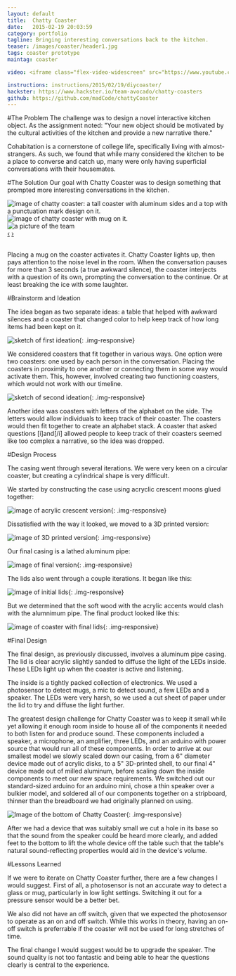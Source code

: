 ```yaml
---
layout: default
title:  Chatty Coaster
date:   2015-02-19 20:03:59
category: portfolio
tagline: Bringing interesting conversations back to the kitchen.
teaser: /images/coaster/header1.jpg
tags: coaster prototype
maintag: coaster

video: <iframe class="flex-video-widescreen" src="https://www.youtube.com/embed/TRWMHCnoQ3U" frameborder="0" width="100%" height="300px"></iframe>

instructions: instructions/2015/02/19/diycoaster/
hackster: https://www.hackster.io/team-avocado/chatty-coasters
github: https://github.com/madCode/chattyCoaster
---
```

#The Problem
The challenge was to design a novel interactive kitchen object. As the assignment noted: "Your new object should be motivated by the cultural activities of the kitchen and provide a new narrative there."

Cohabitation is a cornerstone of college life, specifically living with almost-strangers. As such, we found that while many considered the kitchen to be a place to converse and catch up, many were only having superficial conversations with their housemates.

#The Solution
Our goal with Chatty Coaster was to design something that prompted more interesting conversations in the kitchen.

<div id="finalProductCarousel" class="carousel slide">
  <!-- Carousel items -->
  <div class="carousel-inner">
    <div class="active item"><img src="/images/coaster/header1.jpg" class=".img-responsive" alt="image of chatty coaster: a tall coaster with aluminum sides and a top with a punctuation mark design on it."></div>
    <div class="item"><img src="/images/coaster/header2.jpg" class=".img-responsive" alt="image of chatty coaster with mug on it."></div>
    <div class="item"><img src="/images/coaster/team.jpg" class=".img-responsive" alt="a picture of the team"></div>
  </div>
  <!-- Carousel nav -->  
  <a class="carousel-control left" href="#finalProductCarousel" data-slide="prev">‹</a>
  <a class="carousel-control right" href="#finalProductCarousel" data-slide="next">›</a>
</div>
<br/>

Placing a mug on the coaster activates it. Chatty Coaster lights up, then pays attention to the noise level in the room. When the conversation pauses for more than 3 seconds (a true awkward silence), the coaster interjects with a question of its own, prompting the conversation to the continue. Or at least breaking the ice with some laughter.

#Brainstorm and Ideation

The idea began as two separate ideas: a table that helped with awkward silences and a coaster that changed color to help keep track of how long items had been kept on it.

![sketch of first ideation](/images/coaster/ideation1.jpg){: .img-responsive}

We considered coasters that fit together in various ways. One option were two coasters: one used by each person in the conversation. Placing the coasters in proximity to one another or connecting them in some way would activate them. This, however, involved creating two functioning coasters, which would not work with our timeline.

![sketch of second ideation](/images/coaster/ideation2.jpg){: .img-responsive}

Another idea was coasters with letters of the alphabet on the side. The letters would allow individuals to keep track of their coaster. The coasters would then fit together to create an alphabet stack. A coaster that asked questions [i]and[/i] allowed people to keep track of their coasters seemed like too complex a narrative, so the idea was dropped.

#Design Process

The casing went through several iterations. We were very keen on a circular coaster, but creating a cylindrical shape is very difficult.

We started by constructing the case using acryclic crescent moons glued together:

![image of acrylic crescent version](/images/coaster/process1.jpg){: .img-responsive}

Dissatisfied with the way it looked, we moved to a 3D printed version:

![image of 3D printed version](/images/coaster/process3.jpg){: .img-responsive}

Our final casing is a lathed aluminum pipe:

![image of final version](/images/coaster/process5.jpg){: .img-responsive}

The lids also went through a couple iterations. It began like this:

![image of initial lids](/images/coaster/coastertest2.jpg){: .img-responsive}

But we determined that the soft wood with the acrylic accents would clash with the alumnimum pipe. The final product looked like this:

![image of coaster with final lids](/images/coaster/header1.jpg){: .img-responsive}

#Final Design

The final design, as previously discussed, involves a aluminum pipe casing. The lid is clear acrylic slightly sanded to diffuse the light of the LEDs inside. These LEDs light up when the coaster is active and listening.

The inside is a tightly packed collection of electronics. We used a photosensor to detect mugs, a mic to detect sound, a few LEDs and a speaker. The LEDs were very harsh, so we used a cut sheet of paper under the lid to try and diffuse the light further.

The greatest design challenge for Chatty Coaster was to keep it small while yet allowing it enough room inside to house all of the components it needed to both listen for and produce sound. These components included a speaker, a microphone, an amplifier, three LEDs, and an arduino with power source that would run all of these components. In order to arrive at our smallest model we slowly scaled down our casing, from a 6" diameter device made out of acrylic disks, to a 5" 3D-printed shell, to our final 4" device made out of milled aluminum, before scaling down the inside components to meet our new space requirements. We switched out our standard-sized arduino for an arduino mini, chose a thin speaker over a bulkier model, and soldered all of our components together on a stripboard, thinner than the breadboard we had originally planned on using.

![Image of the bottom of Chatty Coaster](/images/coaster/finalcasing2.jpg){: .img-responsive}

After we had a device that was suitably small we cut a hole in its base so that the sound from the speaker could be heard more clearly, and added feet to the bottom to lift the whole device off the table such that the table's natural sound-reflecting properties would aid in the device's volume.

#Lessons Learned

If we were to iterate on Chatty Coaster further, there are a few changes I would suggest. First of all, a photosensor is not an accurate way to detect a glass or mug, particularly in low light settings. Switching it out for a pressure sensor would be a better bet.

We also did not have an off switch, given that we expected the photosensor to operate as an on and off switch. While this works in theory, having an on-off switch is preferrable if the coaster will not be used for long stretches of time.

The final change I would suggest would be to upgrade the speaker. The sound quality is not too fantastic and being able to hear the questions clearly is central to the experience.



